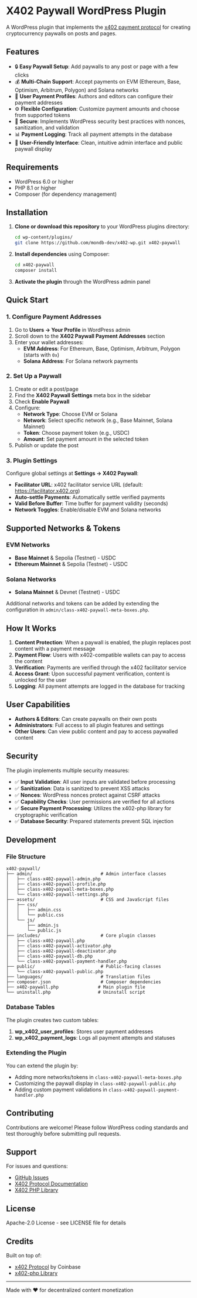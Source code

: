 # X402 Paywall WordPress Plugin

A WordPress plugin that implements the [x402 payment protocol](https://github.com/coinbase/x402) for creating cryptocurrency paywalls on posts and pages.

## Features

- 🔒 **Easy Paywall Setup**: Add paywalls to any post or page with a few clicks
- 💰 **Multi-Chain Support**: Accept payments on EVM (Ethereum, Base, Optimism, Arbitrum, Polygon) and Solana networks
- 👤 **User Payment Profiles**: Authors and editors can configure their payment addresses
- ⚙️ **Flexible Configuration**: Customize payment amounts and choose from supported tokens
- 🔐 **Secure**: Implements WordPress security best practices with nonces, sanitization, and validation
- 📊 **Payment Logging**: Track all payment attempts in the database
- 🎨 **User-Friendly Interface**: Clean, intuitive admin interface and public paywall display

## Requirements

- WordPress 6.0 or higher
- PHP 8.1 or higher
- Composer (for dependency management)

## Installation

1. **Clone or download this repository** to your WordPress plugins directory:
   ```bash
   cd wp-content/plugins/
   git clone https://github.com/mondb-dev/x402-wp.git x402-paywall
   ```

2. **Install dependencies** using Composer:
   ```bash
   cd x402-paywall
   composer install
   ```

3. **Activate the plugin** through the WordPress admin panel

## Quick Start

### 1. Configure Payment Addresses

1. Go to **Users → Your Profile** in WordPress admin
2. Scroll down to the **X402 Paywall Payment Addresses** section
3. Enter your wallet addresses:
   - **EVM Address**: For Ethereum, Base, Optimism, Arbitrum, Polygon (starts with `0x`)
   - **Solana Address**: For Solana network payments

### 2. Set Up a Paywall

1. Create or edit a post/page
2. Find the **X402 Paywall Settings** meta box in the sidebar
3. Check **Enable Paywall**
4. Configure:
   - **Network Type**: Choose EVM or Solana
   - **Network**: Select specific network (e.g., Base Mainnet, Solana Mainnet)
   - **Token**: Choose payment token (e.g., USDC)
   - **Amount**: Set payment amount in the selected token
5. Publish or update the post

### 3. Plugin Settings

Configure global settings at **Settings → X402 Paywall**:
- **Facilitator URL**: x402 facilitator service URL (default: https://facilitator.x402.org)
- **Auto-settle Payments**: Automatically settle verified payments
- **Valid Before Buffer**: Time buffer for payment validity (seconds)
- **Network Toggles**: Enable/disable EVM and Solana networks

## Supported Networks & Tokens

### EVM Networks
- **Base Mainnet** & Sepolia (Testnet) - USDC
- **Ethereum Mainnet** & Sepolia (Testnet) - USDC

### Solana Networks
- **Solana Mainnet** & Devnet (Testnet) - USDC

Additional networks and tokens can be added by extending the configuration in `admin/class-x402-paywall-meta-boxes.php`.

## How It Works

1. **Content Protection**: When a paywall is enabled, the plugin replaces post content with a payment message
2. **Payment Flow**: Users with x402-compatible wallets can pay to access the content
3. **Verification**: Payments are verified through the x402 facilitator service
4. **Access Grant**: Upon successful payment verification, content is unlocked for the user
5. **Logging**: All payment attempts are logged in the database for tracking

## User Capabilities

- **Authors & Editors**: Can create paywalls on their own posts
- **Administrators**: Full access to all plugin features and settings
- **Other Users**: Can view public content and pay to access paywalled content

## Security

The plugin implements multiple security measures:

- ✅ **Input Validation**: All user inputs are validated before processing
- ✅ **Sanitization**: Data is sanitized to prevent XSS attacks
- ✅ **Nonces**: WordPress nonces protect against CSRF attacks
- ✅ **Capability Checks**: User permissions are verified for all actions
- ✅ **Secure Payment Processing**: Utilizes the x402-php library for cryptographic verification
- ✅ **Database Security**: Prepared statements prevent SQL injection

## Development

### File Structure

```
x402-paywall/
├── admin/                          # Admin interface classes
│   ├── class-x402-paywall-admin.php
│   ├── class-x402-paywall-profile.php
│   ├── class-x402-paywall-meta-boxes.php
│   └── class-x402-paywall-settings.php
├── assets/                         # CSS and JavaScript files
│   ├── css/
│   │   ├── admin.css
│   │   └── public.css
│   └── js/
│       ├── admin.js
│       └── public.js
├── includes/                       # Core plugin classes
│   ├── class-x402-paywall.php
│   ├── class-x402-paywall-activator.php
│   ├── class-x402-paywall-deactivator.php
│   ├── class-x402-paywall-db.php
│   └── class-x402-paywall-payment-handler.php
├── public/                         # Public-facing classes
│   └── class-x402-paywall-public.php
├── languages/                      # Translation files
├── composer.json                   # Composer dependencies
├── x402-paywall.php               # Main plugin file
└── uninstall.php                  # Uninstall script
```

### Database Tables

The plugin creates two custom tables:

1. **wp_x402_user_profiles**: Stores user payment addresses
2. **wp_x402_payment_logs**: Logs all payment attempts and statuses

### Extending the Plugin

You can extend the plugin by:

- Adding more networks/tokens in `class-x402-paywall-meta-boxes.php`
- Customizing the paywall display in `class-x402-paywall-public.php`
- Adding custom payment validations in `class-x402-paywall-payment-handler.php`

## Contributing

Contributions are welcome! Please follow WordPress coding standards and test thoroughly before submitting pull requests.

## Support

For issues and questions:
- [GitHub Issues](https://github.com/mondb-dev/x402-wp/issues)
- [X402 Protocol Documentation](https://x402.gitbook.io/x402)
- [X402 PHP Library](https://github.com/mondb-dev/x402-php)

## License

Apache-2.0 License - see LICENSE file for details

## Credits

Built on top of:
- [x402 Protocol](https://github.com/coinbase/x402) by Coinbase
- [x402-php Library](https://github.com/mondb-dev/x402-php)

---

Made with ❤️ for decentralized content monetization